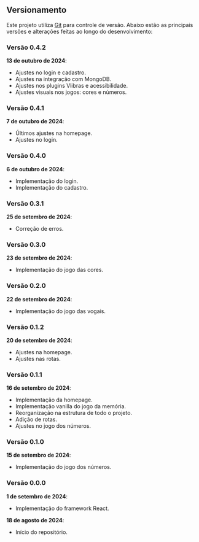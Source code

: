 ## Versionamento

Este projeto utiliza [Git](https://git-scm.com/) para controle de versão. Abaixo estão as principais versões e alterações feitas ao longo do desenvolvimento:

### Versão 0.4.2

**13 de outubro de 2024**:

- Ajustes no login e cadastro.
- Ajustes na integração com MongoDB.
- Ajustes nos plugins Vlibras e acessibilidade.
- Ajustes visuais nos jogos: cores e números.

### Versão 0.4.1

**7 de outubro de 2024**:

- Últimos ajustes na homepage.
- Ajustes no login.

### Versão 0.4.0

**6 de outubro de 2024**:

- Implementação do login.
- Implementação do cadastro.

### Versão 0.3.1

**25 de setembro de 2024**:

- Correção de erros.

### Versão 0.3.0

**23 de setembro de 2024**:

- Implementação do jogo das cores.

### Versão 0.2.0

**22 de setembro de 2024**:

- Implementação do jogo das vogais.

### Versão 0.1.2

**20 de setembro de 2024**:

- Ajustes na homepage.
- Ajustes nas rotas.

### Versão 0.1.1

**16 de setembro de 2024**:

- Implementação da homepage.
- Implementação vanilla do jogo da memória.
- Reorganização na estrutura de todo o projeto.
- Adição de rotas.
- Ajustes no jogo dos números.

### Versão 0.1.0

**15 de setembro de 2024**:

- Implementação do jogo dos números.

### Versão 0.0.0

**1 de setembro de 2024**:

- Implementação do framework React.

**18 de agosto de 2024**:

- Início do repositório.
